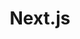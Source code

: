 ---
cloudinary_convert: false
published: published
slug: nextjs
title: Next.js
start: January 01, 2000
---